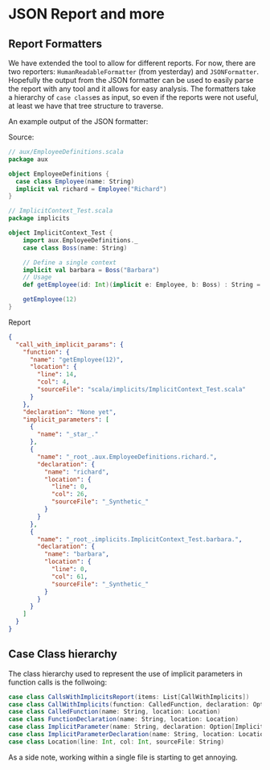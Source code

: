 # JSON Report and more

## Report Formatters

We have extended the tool to allow for different reports. For now, there are two reporters: `HumanReadableFormatter` (from yesterday) and `JSONFormatter`. Hopefully the output from the JSON formatter can be used to easily parse the report with any tool and it allows for easy analysis. The formatters take a hierarchy of `case class`es as input, so even if the reports were not useful, at least we have that tree structure to traverse.

An example output of the JSON formatter:

Source:

```scala
// aux/EmployeeDefinitions.scala
package aux

object EmployeeDefinitions {
  case class Employee(name: String)
  implicit val richard = Employee("Richard")
}

// ImplicitContext_Test.scala
package implicits

object ImplicitContext_Test {
    import aux.EmployeeDefinitions._
    case class Boss(name: String)

    // Define a single context
    implicit val barbara = Boss("Barbara")
    // Usage
    def getEmployee(id: Int)(implicit e: Employee, b: Boss) : String = {s"${id}: ${e.name}, ${b.name}"}

    getEmployee(12)
}
```

Report

```json
{
  "call_with_implicit_params": {
    "function": {
      "name": "getEmployee(12)",
      "location": {
        "line": 14,
        "col": 4,
        "sourceFile": "scala/implicits/ImplicitContext_Test.scala"
      }
    },
    "declaration": "None yet",
    "implicit_parameters": [
      { 
        "name": "_star_."        
      },
      { 
        "name": "_root_.aux.EmployeeDefinitions.richard.",
        "declaration": {
          "name": "richard",
          "location": {
            "line": 0,
            "col": 26,
            "sourceFile": "_Synthetic_"
          }
        }
      },
      { 
        "name": "_root_.implicits.ImplicitContext_Test.barbara.",
        "declaration": {
          "name": "barbara",
          "location": {
            "line": 0,
            "col": 61,
            "sourceFile": "_Synthetic_"
          }
        }
      }
    ]
  }
}
```

## Case Class hierarchy

The class hierarchy used to represent the use of implicit parameters in function calls is the follwoing:

```scala
case class CallsWithImplicitsReport(items: List[CallWithImplicits])
case class CallWithImplicits(function: CalledFunction, declaration: Option[FunctionDeclaration], parameters: List[ImplicitParameter])
case class CalledFunction(name: String, location: Location)
case class FunctionDeclaration(name: String, location: Location)
case class ImplicitParameter(name: String, declaration: Option[ImplicitParameterDeclaration])
case class ImplicitParameterDeclaration(name: String, location: Location)
case class Location(line: Int, col: Int, sourceFile: String)
```

As a side note, working within a single file is starting to get annoying.